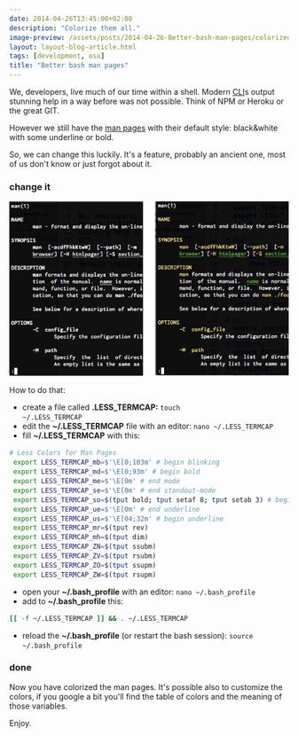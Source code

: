 ```yaml
---
date: 2014-04-26T13:45:00+02:00
description: "Colorize them all."
image-preview: /assets/posts/2014-04-26-Better-bash-man-pages/colorized-man-pages.png
layout: layout-blog-article.html
tags: [development, osx]
title: "Better bash man pages"
---
```


We, developers, live much of our time within a shell.
Modern [CLI](http://en.wikipedia.org/wiki/Command-line_interface)s output
stunning help in a way before was not possible. Think of NPM or Heroku or the great
GIT.

However we still have the [man pages](http://en.wikipedia.org/wiki/Man_page) with their
default style: black&white with some underline or bold.

So, we can change this luckily. It's a feature, probably an ancient one, most of us
don't know or just forgot about it.

### change it

![standard man page VS. colorized man page](/assets/posts/2014-04-26-Better-bash-man-pages/colorized-man-pages.png)

How to do that:

- create a file called **.LESS_TERMCAP:** <code>touch ~/.LESS_TERMCAP</code>
- edit the **~/.LESS_TERMCAP** file with an editor: <code>nano ~/.LESS_TERMCAP</code>
- fill **~/.LESS_TERMCAP** with this:
```bash
# Less Colors for Man Pages
 export LESS_TERMCAP_mb=$'\E[0;103m' # begin blinking
 export LESS_TERMCAP_md=$'\E[0;93m' # begin bold
 export LESS_TERMCAP_me=$'\E[0m' # end mode
 export LESS_TERMCAP_se=$'\E[0m' # end standout-mode
 export LESS_TERMCAP_so=$(tput bold; tput setaf 8; tput setab 3) # begin standout-mode - info box
 export LESS_TERMCAP_ue=$'\E[0m' # end underline
 export LESS_TERMCAP_us=$'\E[04;32m' # begin underline
 export LESS_TERMCAP_mr=$(tput rev)
 export LESS_TERMCAP_mh=$(tput dim)
 export LESS_TERMCAP_ZN=$(tput ssubm)
 export LESS_TERMCAP_ZV=$(tput rsubm)
 export LESS_TERMCAP_ZO=$(tput ssupm)
 export LESS_TERMCAP_ZW=$(tput rsupm)
```

- open your **~/.bash_profile** with an editor: <code>nano ~/.bash_profile</code>
- add to **~/.bash_profile** this:
```bash
[[ -f ~/.LESS_TERMCAP ]] && . ~/.LESS_TERMCAP
```
- reload the **~/.bash_profile** (or restart the bash session): <code>source ~/.bash_profile</code>

### done

Now you have colorized the man pages. It's possible also to customize the colors,
if you google a bit you'll find the table of colors and the meaning of those variables.

Enjoy.
